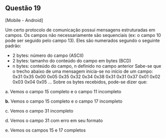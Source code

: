 

## Questão 19
[Mobile - Android]

Um certo protocolo de comunicação possui mensagens estruturadas em campos. Os campos não necessariamente são sequenciais (ex: o campo 10 pode ser seguido pelo campo 13). Eles são numerados segundo o seguinte padrão:
- 2 bytes: número do campo (ASCII)
- 2 bytes: tamanho do conteúdo do campo em bytes (BCD)
- n bytes: conteúdo do campo, n definido no campo anterior
Sabe-se que o trecho abaixo de uma mensagem inicia-se no início de um campo:
0x31 0x35 0x00 0x05 0x35 0x32 0x34 0x38 0x31 0x31 0x37 0x01 0x02 0x03 0x04 0x05 ...
Sobre os bytes recebidos, pode-se dizer que:

a. Vemos o campo 15 completo e o campo 11 incompleto

**b.** Vemos o campo 15 completo e o campo 17 incompleto

c. Vemos o campo 31 incompleto

d. Vemos o campo 31 com erro em seu formato

e. Vemos os campos 15 e 17 completos




